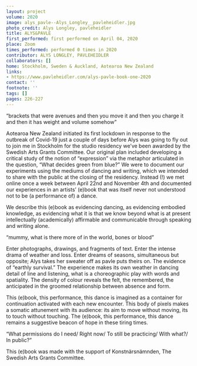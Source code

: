 ```yaml
---
layout: project
volume: 2020
image: alys_pavle--Alys_Longley__pavleheidler.jpg
photo_credit: Alys Longley, pavleheidler
title: ALYS&PAVLE
first_performed: first performed on April 04, 2020
place: Zoom
times_performed: performed 0 times in 2020
contributor: ALYS LONGLEY, PAVLEHEIDLER
collaborators: []
home: Stockholm, Sweden & Auckland, Aotearoa New Zealand
links:
- https://www.pavleheidler.com/alys-pavle-book-one-2020
contact: ''
footnote: ''
tags: []
pages: 226-227
---
```




“brackets that were avenues and then you move it and then you charge it and then it has weight and volume somehow”

Aotearoa New Zealand initiated its first lockdown in response to the outbreak of Covid-19 just a couple of days before Alys was going to fly out to join me in Stockholm for the studio residency we’ve been awarded by the Swedish Arts Grants Committee. Our original plan included developing a critical study of the notion of “expression” via the metaphor articulated in the question, “What decides green from blue?” We were to document our experiments using the mediums of dancing and writing, which we intended to share with the public at the closing of the residency. Instead (!) we met online once a week between April 22nd and November 4th and documented our experiences in an artists’ (e)book that was itself never not understood not to be (a performance of) a dance.

We describe this (e)book as evidencing dancing, as evidencing embodied knowledge, as evidencing what it is that we know beyond what is at present intellectually (academically) affirmable and communicable through speaking and writing alone.

“mummy, what is there more of in the world, bones or blood” 

Enter photographs, drawings, and fragments of text. Enter the intense drama of weather and loss. Enter dreams of seasons, simultaneous but opposite; Alys takes her sweater off as pavle puts theirs on. The evidence of “earthly survival.” The experience makes its own weather in dancing detail of line and listening, what is a choreographic play with words and spatiality. The density of colour reveals the felt, the remembered, the anticipated in the groomed relationship between absence and form.

This (e)book, this performance, this dance is imagined as a container for continuation activated with each new encounter. This body of pixels makes a somatic attunement with its audience: its aim to move without moving, its to touch without touching. The (e)book, this performance, this dance remains a suggestive beacon of hope in these tiring times.

“What permissions do I need/ Right now/ To still be practicing/ With what?/ In public?”

This (e)book was made with the support of Konstnärsnämnden, The Swedish Arts Grants Committee.
